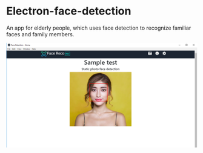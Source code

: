 # Electron-face-detection

An app for elderly people, which uses face detection to recognize familiar faces and family members.

!['sample'](sample.png?raw=true)
